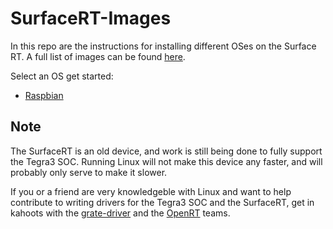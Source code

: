 # SurfaceRT-Images

In this repo are the instructions for installing different OSes on the Surface RT.
A full list of images can be found [here](https://mega.nz/folder/ZwQjmKRJ#J9f1HmTE1T52kRSq4jabLA).

Select an OS get started:
 - [Raspbian](/Raspbian.md)

## Note
The SurfaceRT is an old device, and work is still being done to fully support the Tegra3 SOC. 
Running Linux will not make this device any faster, and will probably only serve to make it slower.  
  
If you or a friend are very knowledgeble with Linux and want to help contribute to writing drivers 
for the Tegra3 SOC and the SurfaceRT, get in kahoots with the [grate-driver](https://github.com/grate-driver)
and the [OpenRT](https://discord.gg/tAxvvVC) teams.
